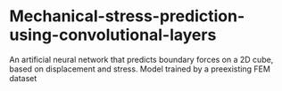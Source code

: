 # Mechanical-stress-prediction-using-convolutional-layers
An artificial neural network that predicts boundary forces on a 2D cube, based on displacement and stress. Model trained by a preexisting FEM dataset
